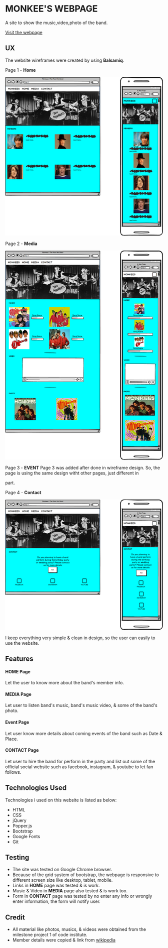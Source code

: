 # MONKEE'S WEBPAGE
A site to show the music,video,photo of the band. 

[Visit the webpage](https://wiiw337.github.io/monkeesbandweb/)
 

## UX
The website wireframes were created by using **Balsamiq**. 

Page 1 - **Home**
<div align="center">
    <img src="assets/images/BSM-INDEX.png">
</div>
 
Page 2 - **Media**
<div align="center">
    <img src="assets/images/BSM-MEDIA.png">
</div>

Page 3 - **EVENT**
Page 3 was added after done in wireframe design. So, the page is using the same design witht other pages, just different in <section> part.

Page 4 - **Contact**
<div align="center">
    <img src="assets/images/BSM-CONTACT.png">
</div>


I keep everything very simple & clean in design, so the user can easily to use the website.



## Features

#### **HOME** Page
Let the user to know more about the band's member info.

#### **MEDIA** Page
Let user to listen band's music, band's music video, & some of the band's photo.

#### **Event** Page
Let user know more details about coming events of the band such as Date & Place.

#### **CONTACT** Page
Let user to hire the band for perform in the party and list out some of the official social website such as facebook, instagram, & youtube to let fan follows.


## Technologies Used
Technologies i used on this website is listed as below:
- HTML
- CSS
- jQuery
- Popper.js
- Bootstrap
- Google Fonts
- Git
 

## Testing
- The site was tested on Google Chrome browser.
- Because of the grid system of bootstrap, the webpage is responsive to different screen size like desktop, tablet, mobile.
- Links in **HOME** page was tested & is work.
- Music & Video in **MEDIA** page also tested & is work too.
- Form in **CONTACT** page was tested by no enter any info or wrongly enter information, the form will notify user.



## Credit
- All material like photos, musics, & videos were obtained from the milestone project 1 of code institute.
- Member details were copied & link from [wikipedia](https://en.wikipedia.org)

